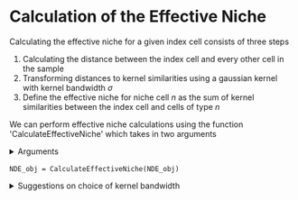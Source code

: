 # Calculation of the Effective Niche
Calculating the effective niche for a given index cell consists of three steps

1. Calculating the distance between the index cell and every other cell in the sample
2. Transforming distances to kernel similarities using a gaussian kernel with kernel bandwidth $\sigma$
3. Define the effective niche for niche cell $n$ as the sum of kernel similarities between the index cell and cells of type $n$

We can perform effective niche calculations using the function 'CalculateEffectiveNiche' which takes in two arguments

<details>
  <summary>Arguments</summary>
  
+ object: A niche-DE object
+ cutoff: The minimum kernel similarity allowable. Similarities below this value are truncated to 0. Default value 0.05.

</details>

```{r}
NDE_obj = CalculateEffectiveNiche(NDE_obj)
```



<details>
  <summary>Suggestions on choice of kernel bandwidth</summary>
  
# Choice of sigma/kernel bandwidth
Choosing a reasonable sigma vector is critical to generating robust and interpretable results.Sigma essentially determines what range of neighboring spots contribute towards the effective niche. Small values of sigma ensure that only close neighboring spots are considered while large values of sigma result in effective niches that are smooth across large regions of the tissue.\
To see what this looks like, I will generate a grid of values and show what spots contribute to the effective niche of the middle spot. The size of the spot corresponds to its relative importance. Below is a plot of the spatial coordinates of the grid with the middle spot colored red.

<img src="https://github.com/Kmason23/Niche-DE-Tutorial/blob/main/EffectiveNicheCalculation/EN_coordinates.png" style=" width:600px ; height:600px "  >

<details>
  <summary>Code for generating coordinate plot</summary>
  
```{r}
library(ggplot2)
#generate coordiantes
coord = expand.grid(c(1:20),c(1:20))
colnames(coord) = c('x','y')
#get distance matrix
D = as.matrix(dist(coord,method = 'euclidean',diag = T))
#extract center distances
D = D[190,]
#make center circle red to distinguish 
red = rep('black',length(D))
red[190] = 'red'
#make dataframe
coord = data.frame(coord,D,red)
```
</details>

We first see what happens if the kernel bandwidth is very small. We see that the only spot that contributes to the effective niche is the middle spot itself. This may be appropriate if the spot can contain many cells like in Visium data.\
<img src="https://github.com/Kmason23/Niche-DE-Tutorial/blob/main/EffectiveNicheCalculation/EN_coordinate_small.png" style=" width:600px ; height:600px "  >

<details>
  <summary>Code for generating plot with small sigma</summary>
  
```{r}
#input your own sigma value
sigma = 0.001
#compute kernel similarities
coord_sigma_small = coord
coord_sigma_small$D = exp(-coord_sigma_small$D^2/sigma^2)
#make small similarities 0
coord_sigma_small$D[coord_sigma_small$D<0.05] = 0
#plot similarities (size of dot = bigger similarity)
ggplot(coord_sigma_small,aes(x,y,size=ifelse(D==0, NA, D),color = red))+geom_point()+
  scale_color_manual(red, values = c("black", "red"))+ theme(legend.position="none")
```

</details>
We now see what happens if the kernel bandwidth is equivalent to the distance between neighboring spots. We see that neighboring spots now also contribute to the effective niche. This value may be appropriate if we believe that niche patterns only depend on the closest neighbors of a spot. \
  
<img src="https://github.com/Kmason23/Niche-DE-Tutorial/blob/main/EffectiveNicheCalculation/EN_coordinate_medium.png" style=" width:600px ; height:600px "  >
  
  
<details>
  <summary>Code for generating plot with medium sigma</summary>  
```{r}
#input your own sigma value
sigma = 1
#compute kernel similarities
coord_sigma_small = coord
coord_sigma_small$D = exp(-coord_sigma_small$D^2/sigma^2)
#make small similarities 0
coord_sigma_small$D[coord_sigma_small$D<0.05] = 0
#plot similarities (size of dot = bigger similarity)
ggplot(coord_sigma_small,aes(x,y,size=ifelse(D==0, NA, D),color = red))+geom_point()+
  scale_color_manual(red, values = c("black", "red"))+ theme(legend.position="none")
```

</details>

We now see what happens if the kernel bandwidth is large, say 1/4th of the length of the tissue. Many spots now contribute to the effective niche. Additionally,it looks as though there is nearly equal contribution for many cells near the center. This value may be appropriate if we believe that niche patterns only depend on tissue level patterns in niche.\
<img src="https://github.com/Kmason23/Niche-DE-Tutorial/blob/main/EffectiveNicheCalculation/EN_coordinate_large.png" style=" width:600px ; height:600px "  >

<details>
  <summary>Code for generating plot with large sigma</summary>
  
```{r}
#input your own sigma value
sigma = 10
#compute kernel similarities
coord_sigma_small = coord
coord_sigma_small$D = exp(-coord_sigma_small$D^2/sigma^2)
#make small similarities 0
coord_sigma_small$D[coord_sigma_small$D<0.05] = 0
#plot similarities (size of dot = bigger similarity)
ggplot(coord_sigma_small,aes(x,y,size=ifelse(D==0, NA, D),color = red))+geom_point()+
  scale_color_manual(red, values = c("black", "red"))+ theme(legend.position="none")
```
</details>

Clearly the choice of sigma can affect what niche patterns you will find. For spot data which can contain many cells like Visium, we recommend using a sigma vector that contains a small value, a value equal to the distance between neighboring spots, and a value somewhat larger, say 2-3 times the distance between neighboring spots.
</details>
